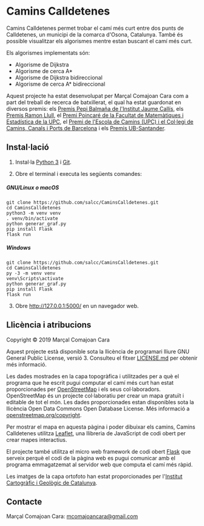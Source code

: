 # Camins Calldetenes

Camins Calldetenes permet trobar el camí més curt entre dos punts de
Calldetenes, un municipi de la comarca d'Osona, Catalunya. També és possible
visualitzar els algorismes mentre estan buscant el camí més curt.

Els algorismes implementats són:
- Algorisme de Dijkstra
- Algorisme de cerca A*
- Algorisme de Dijkstra bidireccional
- Algorisme de cerca A* bidireccional

Aquest projecte ha estat desenvolupat per Marçal Comajoan Cara com a part del
treball de recerca de batxillerat, el qual ha estat guardonat en diversos premis:
els [Premis Pepi Balmaña de l'Institut Jaume Callís](https://agora.xtec.cat/iesjaumecallis/general/lliurament-del-premis-pepi-balmana-a-lexcellencia-en-els-treballs-de-recerca/),
els [Premis Ramon Llull](https://www.url.edu/ca/sala-de-premsa/noticies/institucional/2020/es-donen-coneixer-els-guanyadors-de-la-19a-edicio-dels-premis-ramon-llull-treballs-de-recerca-de-batxillerat),
el [Premi Poincaré de la Facultat de Matemàtiques i Estadística de la UPC](https://fme.upc.edu/ca/premi-poincare/Premi-poincare-2020/veredicte-resultats-fotos),
el [Premi de l'Escola de Camins (UPC) i el Col·legi de Camins, Canals i Ports de Barcelona](https://actualitat.camins.upc.edu/ca/node/7695) i
els [Premis UB-Santander](https://youtu.be/o4UfOZX11Nw).

## Instal·lació

1. Instal·la [Python 3](https://www.python.org/downloads/) i
[Git](https://git-scm.com/download/).

2. Obre el terminal i executa les següents comandes:

##### GNU/Linux o macOS
    git clone https://github.com/salcc/CaminsCalldetenes.git
    cd CaminsCalldetenes
    python3 -m venv venv
    . venv/bin/activate
    python generar_graf.py
    pip install Flask
    flask run
    
##### Windows
    git clone https://github.com/salcc/CaminsCalldetenes.git
    cd CaminsCalldetenes
    py -3 -m venv venv
    venv\Scripts\activate
    python generar_graf.py
    pip install Flask
    flask run

3. Obre http://127.0.0.1:5000/ en un navegador web.

## Llicència i atribucions

Copyright &copy; 2019 Marçal Comajoan Cara

Aquest projecte està disponible sota la llicència de programari lliure
GNU General Public License, versió 3. Consulteu el fitxer
[LICENSE.md](LICENSE.md) per obtenir més informació.

Les dades mostrades en la capa topogràfica i utilitzades per a què el programa
que he escrit pugui computar el camí més curt han estat proporcionades per
[OpenStreetMap](https://www.openstreetmap.org/) i els seus col·laboradors.
OpenStreetMap és un projecte col·laboratiu per crear un mapa gratuït i
editable de tot el món. Les dades proporcionades estan disponibles sota la
llicència Open Data Commons Open Database License. Més informació a
[openstreetmap.org/copyright](https://www.openstreetmap.org/copyright).

Per mostrar el mapa en aquesta pàgina i poder dibuixar els camins, Camins
Calldetenes utilitza [Leaflet](https://leafletjs.com/), una llibreria de
JavaScript de codi obert per crear mapes interactius.

El projecte també utilitza el micro web framework de codi obert
[Flask](https://palletsprojects.com/p/flask/) que serveix perquè el codi de
la pàgina web es pugui comunicar amb el programa emmagatzemat al servidor web
que computa el camí més ràpid.

Les imatges de la capa ortofoto han estat proporcionades per l'[Institut
Cartogràfic i Geològic de Catalunya](http://www.icgc.cat/ca/).

## Contacte

Marçal Comajoan Cara:
[mcomajoancara@gmail.com](mailto:mcomajoancara@gmail.com)

